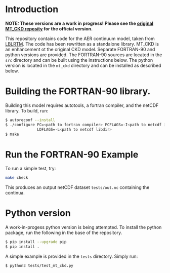 # Introduction

**NOTE: These versions are a work in progress! Please see the
[original MT_CKD reposity](https://github.com/AER-RC/MT_CKD) for the official version.**

This repository contains code for the AER continuum model, taken from
[LBLRTM](https://github.com/AER-RC/LBLRTM).  The code has been rewritten as a standalone
library.  MT_CKD is an enhancement ot the original CKD model.  Separate FORTRAN-90 and python
versions are provided.  The FORTRAN-90 sources are located in the `src` directory and
can be built using the instructions below.  The python version is located in the `mt_ckd`
directory and can be installed as described below.

# Building the FORTRAN-90 library.

Building this model requires autotools, a fortran compiler, and the netCDF library.
To build, run:

```bash
$ autoreconf --install
$ ./configure FC=<path to fortran compiler> FCFLAGS=-I<path to netcdf includedir> \
              LDFLAGS=-L<path to netcdf libdir>
$ make
```

# Run the FORTRAN-90 Example

To run a simple test, try:

```bash
make check
```

This produces an output netCDF dataset `tests/out.nc` containing the continua.

# Python version
A work-in-progess python version is being attempted.  To install the python package, run the
following in the base of the repository.

```bash
$ pip install --upgrade pip
$ pip install .
```

A simple example is provided in the `tests` directory.  Simply run:

```bash
$ python3 tests/test_mt_ckd.py
```

